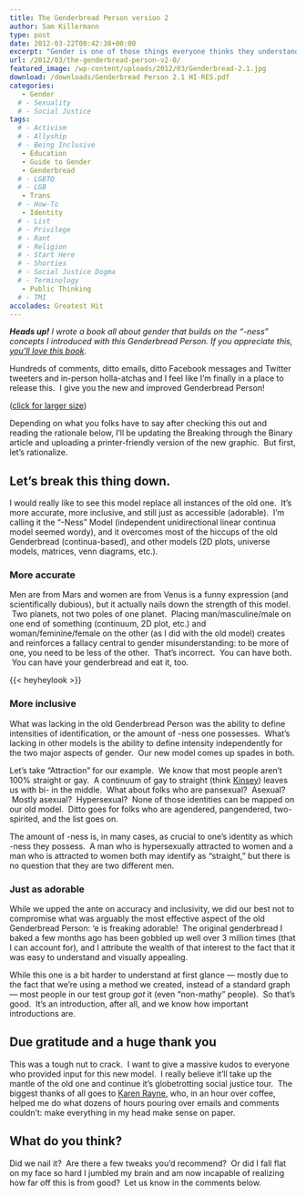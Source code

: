 ```yaml
---
title: The Genderbread Person version 2
author: Sam Killermann
type: post
date: 2012-03-22T00:42:38+00:00
excerpt: "Gender is one of those things everyone thinks they understand, but don't. This tasty little guide is meant to be an appetizer for understanding. It's okay if you're hungry for more."
url: /2012/03/the-genderbread-person-v2-0/
featured_image: /wp-content/uploads/2012/03/Genderbread-2.1.jpg
download: /downloads/Genderbread Person 2.1 HI-RES.pdf
categories: 
   - Gender
  # - Sexuality
  # - Social Justice
tags:
  # - Activism
  # - Allyship
  # - Being Inclusive
   - Education
   - Guide to Gender
   - Genderbread
  # - LGBTQ
  # - LGB
   - Trans
  # - How-To
   - Identity
  # - List
  # - Privilege
  # - Rant
  # - Religion
  # - Start Here
  # - Shorties
  # - Social Justice Dogma
  # - Terminology
   - Public Thinking
  # - TMI
accolades: Greatest Hit
---
```

<address>
  <strong>Heads up!</strong> I wrote a book all about gender that builds on the &#8220;-ness&#8221; concepts I introduced with this Genderbread Person. If you appreciate this, <a title="Guide to Gender" href="http://guidetogender.com" target="_blank">you&#8217;ll love this book</a>.
</address>

Hundreds of comments, ditto emails, ditto Facebook messages and Twitter tweeters and in-person holla-atchas and I feel like I&#8217;m finally in a place to release this.  I give you the new and improved Genderbread Person!

(<a title="The Genderbread Person v2.0" href="/wp-content/uploads/2012/03/Genderbread-2.1.jpg" target="_blank">click for larger size</a>)

Depending on what you folks have to say after checking this out and reading the rationale below, I&#8217;ll be updating the Breaking through the Binary article and uploading a printer-friendly version of the new graphic.  But first, let&#8217;s rationalize.

## Let&#8217;s break this thing down.

I would really like to see this model replace all instances of the old one.  It&#8217;s more accurate, more inclusive, and still just as accessible (adorable).  I&#8217;m calling it the &#8220;-Ness&#8221; Model (independent unidirectional linear continua model seemed wordy), and it overcomes most of the hiccups of the old Genderbread (continua-based), and other models (2D plots, universe models, matrices, venn diagrams, etc.).

### More accurate

Men are from Mars and women are from Venus is a funny expression (and scientifically dubious), but it actually nails down the strength of this model.  Two planets, not two poles of one planet.  Placing man/masculine/male on one end of something (continuum, 2D plot, etc.) and woman/feminine/female on the other (as I did with the old model) creates and reinforces a fallacy central to gender misunderstanding: to be more of one, you need to be less of the other.  That&#8217;s incorrect.  You can have both.  You can have your genderbread and eat it, too.

{{< heyheylook >}}


### More inclusive

What was lacking in the old Genderbread Person was the ability to define intensities of identification, or the amount of -ness one possesses.  What&#8217;s lacking in other models is the ability to define intensity independently for the two major aspects of gender.  Our new model comes up spades in both.

Let&#8217;s take &#8220;Attraction&#8221; for our example.  We know that most people aren&#8217;t 100% straight or gay.  A continuum of gay to straight (think <a title="Alfred Kinsey" href="http://en.wikipedia.org/wiki/Alfred_Kinsey" target="_blank">Kinsey</a>) leaves us with bi- in the middle.  What about folks who are pansexual?  Asexual?  Mostly asexual?  Hypersexual?  None of those identities can be mapped on our old model.  Ditto goes for folks who are agendered, pangendered, two-spirited, and the list goes on.

The amount of -ness is, in many cases, as crucial to one&#8217;s identity as which -ness they possess.  A man who is hypersexually attracted to women and a man who is attracted to women both may identify as &#8220;straight,&#8221; but there is no question that they are two different men.

### Just as adorable

While we upped the ante on accuracy and inclusivity, we did our best not to compromise what was arguably the most effective aspect of the old Genderbread Person: &#8216;e is freaking adorable!  The original genderbread I baked a few months ago has been gobbled up well over 3 million times (that I can account for), and I attribute the wealth of that interest to the fact that it was easy to understand and visually appealing.

While this one is a bit harder to understand at first glance &#8212; mostly due to the fact that we&#8217;re using a method we created, instead of a standard graph &#8212; most people in our test group _got_ it (even &#8220;non-mathy&#8221; people).  So that&#8217;s good.  It&#8217;s an introduction, after all, and we know how important introductions are.

## Due gratitude and a huge thank you

This was a tough nut to crack.  I want to give a massive kudos to everyone who provided input for this new model.  I really believe it&#8217;ll take up the mantle of the old one and continue it&#8217;s globetrotting social justice tour.  The biggest thanks of all goes to <a title="Karen Rayne" href="http://karenrayne.com/" target="_blank">Karen Rayne</a>, who, in an hour over coffee, helped me do what dozens of hours pouring over emails and comments couldn&#8217;t: make everything in my head make sense on paper.

## What do you think?

Did we nail it?  Are there a few tweaks you&#8217;d recommend?  Or did I fall flat on my face so hard I jumbled my brain and am now incapable of realizing how far off this is from good?  Let us know in the comments below.